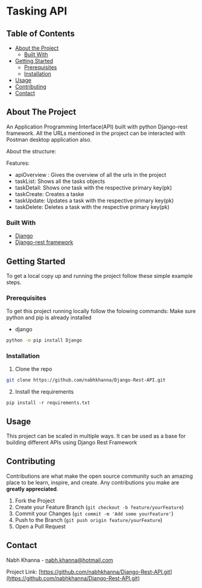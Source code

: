 # Tasking API

<!-- TABLE OF CONTENTS -->
## Table of Contents

* [About the Project](#about-the-project)
  * [Built With](#built-with)
* [Getting Started](#getting-started)
  * [Prerequisites](#prerequisites)
  * [Installation](#installation)
* [Usage](#usage)
* [Contributing](#contributing)
* [Contact](#contact)



<!-- ABOUT THE PROJECT -->
## About The Project

An Application Programming Interface(API) built with python Django-rest framework. All the URLs mentioned in the project can be interacted with Postman desktop application also. 

About the structure:


Features:
* apiOverview : Gives the overview of all the urls in the project
* taskList: Shows all the tasks objects
* taskDetail: Shows one task with the respective primary key(pk)
* taskCreate: Creates a taske
* taskUpdate: Updates a task with the respective primary key(pk)
* taskDelete: Deletes a task with the respective primary key(pk)


### Built With
* [Django](https://www.djangoproject.com/)
* [Django-rest framework](https://www.django-rest-framework.org/)



<!-- GETTING STARTED -->
## Getting Started

To get a local copy up and running the project follow these simple example steps.

### Prerequisites
To get this project running locally follow the folowing commands:
Make sure python and pip is already installed

* django
```sh
python -m pip install Django
```

### Installation

1. Clone the repo
```sh
git clone https://github.com/nabhkhanna/Django-Rest-API.git
```
2. Install the requirements
```requirements
pip install -r requirements.txt
```



<!-- USAGE EXAMPLES -->
## Usage

This project can be scaled in multiple ways. 
It can be used as a base for building different APIs using Django Rest Framework



<!-- CONTRIBUTING -->
## Contributing

Contributions are what make the open source community such an amazing place to be learn, inspire, and create. Any contributions you make are **greatly appreciated**.

1. Fork the Project
2. Create your Feature Branch (`git checkout -b feature/yourFeature`)
3. Commit your Changes (`git commit -m 'Add some yourFeature'`)
4. Push to the Branch (`git push origin feature/yourFeature`)
5. Open a Pull Request




<!-- CONTACT -->
## Contact

Nabh Khanna - nabh.khanna@hotmail.com

Project Link: [https://github.com/nabhkhanna/Django-Rest-API.git](https://github.com/nabhkhanna/Django-Rest-API.git)
